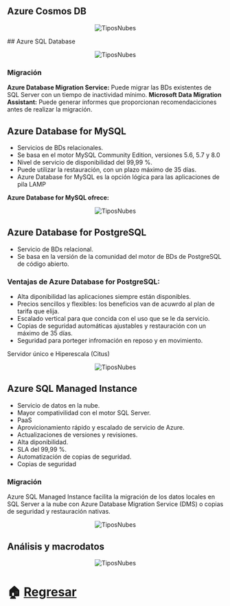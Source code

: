 ## Azure Cosmos DB

<p align="center"> 
    <strong></strong>
    <img alt="TiposNubes" src="../Imagenes/cosmo.png"
    <strong></strong>
</p>
## Azure SQL Database
<p align="center"> 
    <strong></strong>
    <img alt="TiposNubes" src="../Imagenes/sql.png"
    <strong></strong>
</p>

### Migración

**Azure Database Migration Service:** Puede migrar las BDs existentes de SQL Server con un tiempo de inactividad mínimo.
**Microsoft Data Migration Assistant:** Puede generar informes que proporcionan recomendaciciones antes de realizar la migración.

## Azure Database for MySQL

* Servicios de BDs relacionales.
* Se basa en el motor MySQL Community Edition, versiones 5.6, 5.7 y 8.0
* Nivel de servicio de disponibilidad del 99,99 %.
* Puede utilizar la restauración, con un plazo máximo de 35 días.
* Azure Database for MySQL es la opción lógica para las aplicaciones de pila LAMP

 **Azure Database for MySQL ofrece:**

<p align="center"> 
    <strong></strong>
    <img alt="TiposNubes" src="../Imagenes/mysql.png"
    <strong></strong>
</p>

## Azure Database for PostgreSQL

* Servicio de BDs relacional.
* Se basa en la versión de la comunidad del motor de BDs de PostgreSQL de código abierto.

### Ventajas de Azure Database for PostgreSQL:

* Alta diponibilidad las aplicaciones siempre están disponibles.
* Precios sencillos y  flexibles: los beneficios van de acuwrdo al plan de tarifa  que elija.
* Escalado vertical para que concida con el uso que se le da servicio.
* Copias de seguridad automáticas ajustables y restauración con un máximo de 35 días.
* Seguridad para porteger infromación en reposo y en movimiento.

Servidor único e Hiperescala (Citus)

<p align="center"> 
    <strong></strong>
    <img alt="TiposNubes" src="../Imagenes/Posgres.png"
    <strong></strong>
</p>

## Azure SQL Managed Instance

* Servicio de datos en la nube.
* Mayor compativilidad con el motor SQL Server.
* PaaS
* Aprovicionamiento rápido y escalado de servicio de Azure.
* Actualizaciones de versiones  y revisiones.
* Alta diponibilidad.
* SLA del 99,99 %.
* Automatización de copias de seguridad.
* Copias de seguridad

### Migración

Azure SQL Managed Instance facilita la migración de los datos locales en SQL Server a la nube con Azure Database Migration Service (DMS) o copias de seguridad y restauración nativas.

<p align="center"> 
    <strong></strong>
    <img alt="TiposNubes" src="../Imagenes/Migracion.png"
    <strong></strong>
</p>

## Análisis y macrodatos

<p align="center"> 
    <strong></strong>
    <img alt="TiposNubes" src="../Imagenes/macro.png"
    <strong></strong>
</p>

# 🏠 [Regresar](https://github.com/NellyQuino/SummerCloud-Grupo-2/blob/main/contenido/semana_dos.md)
